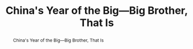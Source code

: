 ---
category: news
title: China's Year of the Big—Big Brother, That Is
abstract: China's Year of the Big—Big Brother, That Is
publishedDateTime: 2019-02-06T17:10:14Z
sourceUrl: http://fortune.com/2019/02/06/china-new-year-surveillance-travel/
type: article

provider:
  name: Fortune
  id: V_AA4WQfn_global
tags:
  - AI

images: 
  - url: assets/images/2019/3/China's-Year-of-the-Big—Big-Brother,-That-Is-1.jpg
    width: 2000
    height: 1331
    quality: 84
    title: Peak Of Returning Home During Spring Festival In Shanghai, China
    attribution: 
    focalRegion:
      x1: 0
      x2: 0
      y1: 0
      y2: 0

---